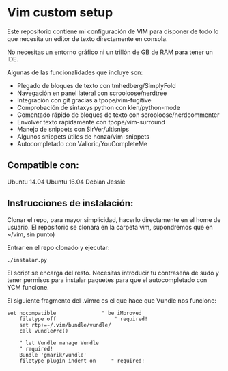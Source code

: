 # Vim custom setup

Este repositorio contiene mi configuración de VIM para disponer de todo lo que
necesita un editor de texto directamente en consola. 

No necesitas un entorno gráfico ni un trillón de GB de RAM para tener un IDE.

Algunas de las funcionalidades que incluye son:

* Plegado de bloques de texto con tmhedberg/SimplyFold
* Navegación en panel lateral con scrooloose/nerdtree
* Integración con git gracias a tpope/vim-fugitive
* Comprobación de sintaxys python con klen/python-mode
* Comentado rápido de bloques de texto con scrooloose/nerdcommenter
* Envolver texto rápidamente con tpope/vim-surround
* Manejo de snippets con SirVer/ultisnips
* Algunos snippets útiles de honza/vim-snippets
* Autocompletado con Valloric/YouCompleteMe


## Compatible con:

Ubuntu 14.04
Ubuntu 16.04
Debian Jessie

## Instrucciones de instalación:

Clonar el repo, para mayor simplicidad, hacerlo directamente en el home de 
usuario. El repositorio se clonará en la carpeta vim, supondremos que en ~/vim,
sin punto)

Entrar en el repo clonado y ejecutar:

```
./instalar.py
```
El script se encarga del resto. Necesitas introducir tu contraseña de sudo  y
 tener permisos para instalar paquetes para que el autocompletado con YCM
funcione. 

El siguiente fragmento del .vimrc es el que hace que Vundle nos funcione:

```
set nocompatible               " be iMproved
    filetype off                   " required!
    set rtp+=~/.vim/bundle/vundle/
    call vundle#rc()

    " let Vundle manage Vundle
    " required! 
    Bundle 'gmarik/vundle'
    filetype plugin indent on     " required!
```
